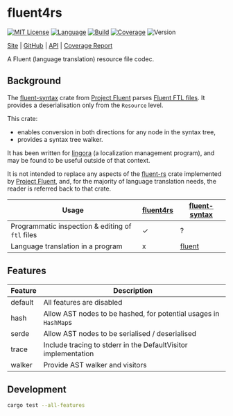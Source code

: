 # fluent4rs

[![MIT License](https://img.shields.io/github/license/nigeleke/fluent4rs?style=plastic)](https://github.com/nigeleke/fluent4rs/blob/master/LICENSE)
[![Language](https://img.shields.io/badge/language-Rust-blue.svg?style=plastic)](https://www.rust-lang.org/)
[![Build](https://img.shields.io/github/actions/workflow/status/nigeleke/fluent4rs/acceptance.yml?style=plastic)](https://github.com/nigeleke/fluent4rs/actions/workflows/acceptance.yml)
[![Coverage](https://img.shields.io/codecov/c/github/nigeleke/fluent4rs?style=plastic)](https://codecov.io/gh/nigeleke/fluent4rs)
![Version](https://img.shields.io/github/v/tag/nigeleke/fluent4rs?style=plastic)

  [Site](https://nigeleke.github.io/fluent4rs) \| [GitHub](https://github.com/nigeleke/fluent4rs) \| [API](https://nigeleke.github.io/fluent4rs/api/fluent4rs/index.html) \| [Coverage Report](https://nigeleke.github.io/fluent4rs/coverage/index.html)

A Fluent (language translation) resource file codec.

## Background

The [fluent-syntax](https://crates.io/crates/fluent_syntax) crate from [Project Fluent](https://projectfluent.org/)
parses [Fluent FTL files](https://projectfluent.org/fluent/guide/). It provides a deserialisation only from the
`Resource` level.

This crate:

* enables conversion in both directions for any node in the syntax tree,
* provides a syntax tree walker.

It has been written for [lingora](https://github.com/nigeleke/lingora) (a localization management program), and may be
found to be useful outside of that context.

It is not intended to replace any aspects of the [fluent-rs](https://github.com/projectfluent/fluent-rs)
crate implemented by [Project Fluent](https://projectfluent.org/), and, for the majority of language
translation needs, the reader is referred back to that crate.

| __Usage__                                        | [fluent4rs](https://nigeleke.github.io/fluent4rs/) | [fluent-syntax](https://crates.io/crates/fluent_syntax) |
| ------------------------------------------------ | -------------------------------------------------- | ------------------------------------------------------- |
| Programmatic inspection & editing of `ftl` files | ✓                                                  | ?                                                       |
| Language translation in a program                | x                                                  | [fluent](https://crates.io/crates/fluent)               |

## Features

| __Feature__ | __Description__                                                     |
|-------------|---------------------------------------------------------------------|
| default     | All features are disabled                                           |
| hash        | Allow AST nodes to be hashed, for potential usages in `HashMap`s    |
| serde       | Allow AST nodes to be serialised / deserialised                     |
| trace       | Include tracing to stderr in the DefaultVisitor implementation      |
| walker      | Provide AST walker and visitors                                     |

## Development

```bash
cargo test --all-features
```
